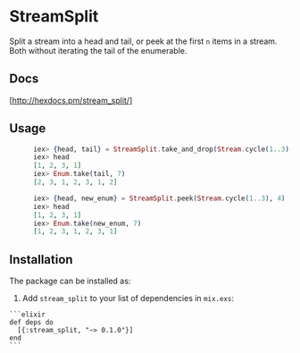 # StreamSplit

Split a stream into a head and tail, or peek at the first `n` items in a
stream. Both without iterating the tail of the enumerable.

## Docs

[http://hexdocs.pm/stream_split/]

## Usage

```elixir
      iex> {head, tail} = StreamSplit.take_and_drop(Stream.cycle(1..3), 4)
      iex> head
      [1, 2, 3, 1]
      iex> Enum.take(tail, 7)
      [2, 3, 1, 2, 3, 1, 2]
```

```elixir
      iex> {head, new_enum} = StreamSplit.peek(Stream.cycle(1..3), 4)
      iex> head
      [1, 2, 3, 1]
      iex> Enum.take(new_enum, 7)
      [1, 2, 3, 1, 2, 3, 1]
```

## Installation

The package can be installed as:

  1. Add `stream_split` to your list of dependencies in `mix.exs`:

    ```elixir
    def deps do
      [{:stream_split, "~> 0.1.0"}]
    end
    ```

